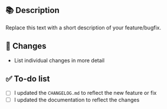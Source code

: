 ## 📚 Description

<!-- {{TICKET_LINK}} -->

Replace this text with a short description of your feature/bugfix.

## 🔖 Changes

- List individual changes in more detail

## ✅ To-do list

- [ ] I updated the `CHANGELOG.md` to reflect the new feature or fix
- [ ] I updated the documentation to reflect the changes
